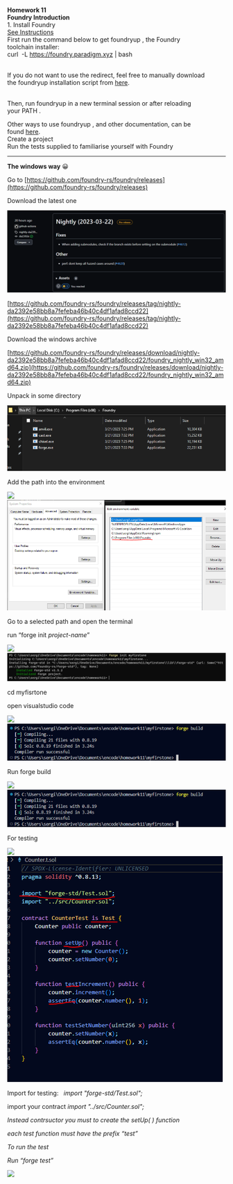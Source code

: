 **Homework 11**  
**Foundry Introduction**  
1\. Install Foundry  
[See Instructions](https://github.com/foundry-rs/foundry#installation)  
First run the command below to get foundryup , the Foundry  
toolchain installer:  
curl  -L https://foundry.paradigm.xyz | bash  
 

If you do not want to use the redirect, feel free to manually download  
the foundryup installation script from [here](https://raw.githubusercontent.com/foundry-rs/foundry/master/foundryup/install).  
 

Then, run foundryup in a new terminal session or after reloading  
your PATH .

  
Other ways to use foundryup , and other documentation, can be  
found [here](https://github.com/foundry-rs/foundry/tree/master/foundryup).  
Create a project  
Run the tests supplied to familiarise yourself with Foundry

---

**The windows way** 😀

Go to [https://github.com/foundry-rs/foundry/releases](https://github.com/foundry-rs/foundry/releases)

Download the latest one 


![](https://github.com/sergiotechx/bnbchainzero2hero/blob/main/homework11/1.png)

[https://github.com/foundry-rs/foundry/releases/tag/nightly-da2392e58bb8a7fefeba46b40c4df1afad8ccd22](https://github.com/foundry-rs/foundry/releases/tag/nightly-da2392e58bb8a7fefeba46b40c4df1afad8ccd22)

Download the windows archive

[https://github.com/foundry-rs/foundry/releases/download/nightly-da2392e58bb8a7fefeba46b40c4df1afad8ccd22/foundry_nightly_win32_amd64.zip](https://github.com/foundry-rs/foundry/releases/download/nightly-da2392e58bb8a7fefeba46b40c4df1afad8ccd22/foundry_nightly_win32_amd64.zip)

Unpack in some directory

![](https://github.com/sergiotechx/bnbchainzero2hero/blob/main/homework11/2.png)

Add the path into the environment

![](https://33333.cdn.cke-cs.com/kSW7V9NHUXugvhoQeFaf/images/00cd55c052acf05404bf46323343fbeed6a418b5aa069fde.png)
![](https://github.com/sergiotechx/bnbchainzero2hero/blob/main/homework11/3.png)

Go to a selected path and open the terminal

run “forge init _project-name_”

![](https://33333.cdn.cke-cs.com/kSW7V9NHUXugvhoQeFaf/images/22d07578bcfaf6179079b4fe197ee01a52668a2380d94478.png)
![](https://github.com/sergiotechx/bnbchainzero2hero/blob/main/homework11/4.png)

cd myfisrtone

open visualstudio code

![](https://33333.cdn.cke-cs.com/kSW7V9NHUXugvhoQeFaf/images/08eab32df9277449f219695e103129f9530cb546d4c8310b.png)
![](https://github.com/sergiotechx/bnbchainzero2hero/blob/main/homework11/5.png)

Run forge build

![](https://33333.cdn.cke-cs.com/kSW7V9NHUXugvhoQeFaf/images/40dbe11306d5e8140e9e5c62b5054bf14d5fb8bcbe3ba41d.png)
![](https://github.com/sergiotechx/bnbchainzero2hero/blob/main/homework11/6.png)

For testing

![](https://33333.cdn.cke-cs.com/kSW7V9NHUXugvhoQeFaf/images/9b814d19475dbdd0cf3aff32e63c2c347efeecf0a6840d56.png)
![](https://github.com/sergiotechx/bnbchainzero2hero/blob/main/homework11/7.png)

Import for testing:   _import "forge-std/Test.sol";_

import your contract _import "../src/Counter.sol";_

_Instead contrsuctor you must to create the setUp( ) function_

_each test function must have the prefix “test”_

_To run the test_

_Run “forge test”_

![](https://33333.cdn.cke-cs.com/kSW7V9NHUXugvhoQeFaf/images/0a851c033d64cefaebf73c5fbf2462fae657bfd181a07099.png)
